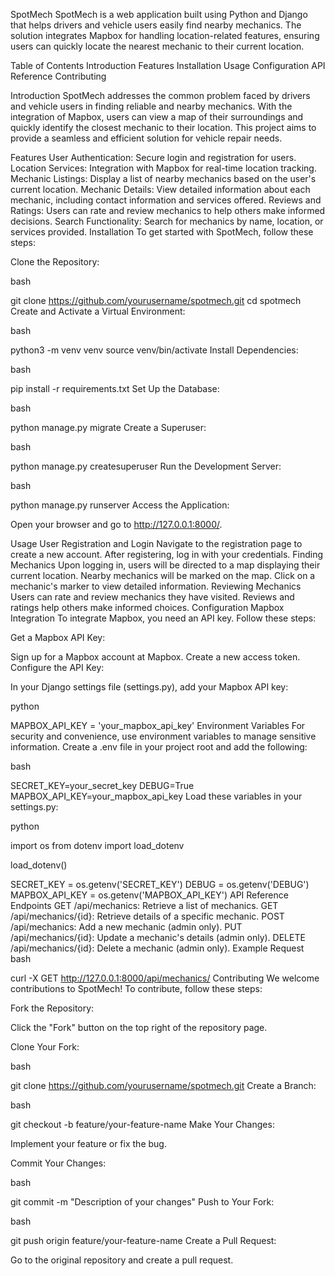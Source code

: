 SpotMech
SpotMech is a web application built using Python and Django that helps drivers and vehicle users easily find nearby mechanics. The solution integrates Mapbox for handling location-related features, ensuring users can quickly locate the nearest mechanic to their current location.

Table of Contents
Introduction
Features
Installation
Usage
Configuration
API Reference
Contributing

Introduction
SpotMech addresses the common problem faced by drivers and vehicle users in finding reliable and nearby mechanics. With the integration of Mapbox, users can view a map of their surroundings and quickly identify the closest mechanic to their location. This project aims to provide a seamless and efficient solution for vehicle repair needs.

Features
User Authentication: Secure login and registration for users.
Location Services: Integration with Mapbox for real-time location tracking.
Mechanic Listings: Display a list of nearby mechanics based on the user's current location.
Mechanic Details: View detailed information about each mechanic, including contact information and services offered.
Reviews and Ratings: Users can rate and review mechanics to help others make informed decisions.
Search Functionality: Search for mechanics by name, location, or services provided.
Installation
To get started with SpotMech, follow these steps:

Clone the Repository:

bash
    
git clone https://github.com/yourusername/spotmech.git
cd spotmech
Create and Activate a Virtual Environment:

bash
    
python3 -m venv venv
source venv/bin/activate
Install Dependencies:

bash
    
pip install -r requirements.txt
Set Up the Database:

bash
    
python manage.py migrate
Create a Superuser:

bash
    
python manage.py createsuperuser
Run the Development Server:

bash
    
python manage.py runserver
Access the Application:

Open your browser and go to http://127.0.0.1:8000/.

Usage
User Registration and Login
Navigate to the registration page to create a new account.
After registering, log in with your credentials.
Finding Mechanics
Upon logging in, users will be directed to a map displaying their current location.
Nearby mechanics will be marked on the map.
Click on a mechanic's marker to view detailed information.
Reviewing Mechanics
Users can rate and review mechanics they have visited.
Reviews and ratings help others make informed choices.
Configuration
Mapbox Integration
To integrate Mapbox, you need an API key. Follow these steps:

Get a Mapbox API Key:

Sign up for a Mapbox account at Mapbox.
Create a new access token.
Configure the API Key:

In your Django settings file (settings.py), add your Mapbox API key:

python
    
MAPBOX_API_KEY = 'your_mapbox_api_key'
Environment Variables
For security and convenience, use environment variables to manage sensitive information. Create a .env file in your project root and add the following:

bash
    
SECRET_KEY=your_secret_key
DEBUG=True
MAPBOX_API_KEY=your_mapbox_api_key
Load these variables in your settings.py:

python
    
import os
from dotenv import load_dotenv

load_dotenv()

SECRET_KEY = os.getenv('SECRET_KEY')
DEBUG = os.getenv('DEBUG')
MAPBOX_API_KEY = os.getenv('MAPBOX_API_KEY')
API Reference
Endpoints
GET /api/mechanics: Retrieve a list of mechanics.
GET /api/mechanics/{id}: Retrieve details of a specific mechanic.
POST /api/mechanics: Add a new mechanic (admin only).
PUT /api/mechanics/{id}: Update a mechanic's details (admin only).
DELETE /api/mechanics/{id}: Delete a mechanic (admin only).
Example Request
bash
    
curl -X GET http://127.0.0.1:8000/api/mechanics/
Contributing
We welcome contributions to SpotMech! To contribute, follow these steps:

Fork the Repository:

Click the "Fork" button on the top right of the repository page.

Clone Your Fork:

bash
    
git clone https://github.com/yourusername/spotmech.git
Create a Branch:

bash
    
git checkout -b feature/your-feature-name
Make Your Changes:

Implement your feature or fix the bug.

Commit Your Changes:

bash
    
git commit -m "Description of your changes"
Push to Your Fork:

bash
    
git push origin feature/your-feature-name
Create a Pull Request:

Go to the original repository and create a pull request.
